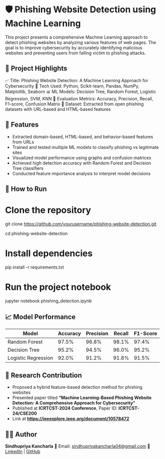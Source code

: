 # 🛡️ Phishing Website Detection using Machine Learning

This project presents a comprehensive Machine Learning approach to detect phishing websites by analyzing various features of web pages. The goal is to improve cybersecurity by accurately identifying malicious websites and preventing users from falling victim to phishing attacks.

## 📌 Project Highlights

✅ Title: Phishing Website Detection: A Machine Learning Approach for Cybersecurity
🧠 Tech Used: Python, Scikit-learn, Pandas, NumPy, Matplotlib, Seaborn
📊 ML Models: Decision Tree, Random Forest, Logistic Regression, SVM, KNN
🎯 Evaluation Metrics: Accuracy, Precision, Recall, F1-score, Confusion Matrix
📄 Dataset: Extracted from open phishing datasets with URL-based and HTML-based features


## 🚀 Features

* Extracted domain-based, HTML-based, and behavior-based features from URLs
* Trained and tested multiple ML models to classify phishing vs legitimate sites
* Visualized model performance using graphs and confusion matrices
* Achieved high detection accuracy with Random Forest and Decision Tree classifiers
* Conducted feature importance analysis to interpret model decisions


## 🔧 How to Run


# Clone the repository
git clone https://github.com/yourusername/phishing-website-detection.git

cd phishing-website-detection

# Install dependencies
pip install -r requirements.txt

# Run the project notebook
jupyter notebook phishing_detection.ipynb

## 📈 Model Performance

| Model               | Accuracy | Precision | Recall | F1-Score |
| ------------------- | -------- | --------- | ------ | -------- |
| Random Forest       | 97.5%    | 96.8%     | 98.1%  | 97.4%    |
| Decision Tree       | 95.2%    | 94.5%     | 96.0%  | 95.2%    |
| Logistic Regression | 92.0%    | 91.2%     | 91.8%  | 91.5%    |


## 📌 Research Contribution

* Proposed a hybrid feature-based detection method for phishing websites
* Presented paper titled **“Machine Learning-Based Phishing Website Detection: A Comprehensive Approach for Cybersecurity”**
* Published at **ICRTCST-2024 Conference**, Paper ID: **ICRTCST-24/CSE200**
* Link at **https://ieeexplore.ieee.org/document/10578472**


## 👩‍💻 Author

**Sindhupriya Kancharla**
📧 Email: [sindhupriyakancharla04@gmail.com](mailto:sindhupriyakancharla04@gmail.com)
🔗 [LinkedIn](https://www.linkedin.com/in/sindhu-priya-kancharla-0b6666217/) | [GitHub](https://github.com/KancharlaSindhupriya)



